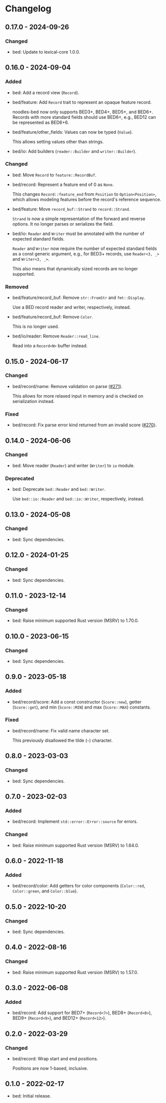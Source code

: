 # Changelog

## 0.17.0 - 2024-09-26

### Changed

  * bed: Update to lexical-core 1.0.0.

## 0.16.0 - 2024-09-04

### Added

  * bed: Add a record view (`Record`).

  * bed/feature: Add `Record` trait to represent an opaque feature record.

    noodles-bed now only supports BED3+, BED4+, BED5+, and BED6+. Records with
    more standard fields should use BED6+, e.g., BED12 can be represented as
    BED6+6.

  * bed/feature/other_fields: Values can now be typed (`Value`).

    This allows setting values other than strings.

  * bed/io: Add builders (`reader::Builder` and `writer::Builder`).

### Changed

  * bed: Move `Record` to `feature::RecordBuf`.

  * bed/record: Represent a feature end of 0 as `None`.

    This changes `Record::feature_end` from `Position` to `Option<Position>`,
    which allows modeling features before the record's reference sequence.

  * bed/feature: Move `record_buf::Strand` to `record::Strand`.

    `Strand` is now a simple representation of the forward and reverse options.
    It no longer parses or serializes the field.

  * bed/io: `Reader` and `Writer` must be annotated with the number of expected
    standard fields.

    `Reader` and `Writer` now require the number of expected standard fields as
    a const generic argument, e.g., for BED3+ records, use `Reader<3, _>` and
    `Writer<3, _>`.

    This also means that dynamically sized records are no longer supported.

### Removed

  * bed/feature/record_buf: Remove `str::FromStr` and `fmt::Display`.

    Use a BED record reader and writer, respectively, instead.

  * bed/feature/record_buf: Remove `Color`.

    This is no longer used.

  * bed/io/reader: Remove `Reader::read_line`.

    Read into a `Record<N>` buffer instead.

## 0.15.0 - 2024-06-17

### Changed

  * bed/record/name: Remove validation on parse ([#271]).

    This allows for more relaxed input in memory and is checked on
    serialization instead.

[#271]: https://github.com/zaeleus/noodles/issues/271

### Fixed

  * bed/record: Fix parse error kind returned from an invalid score ([#270]).

[#270]: https://github.com/zaeleus/noodles/pull/270

## 0.14.0 - 2024-06-06

### Changed

  * bed: Move reader (`Reader`) and writer (`Writer`) to `io` module.

### Deprecated

  * bed: Deprecate `bed::Reader` and `bed::Writer`.

    Use `bed::io::Reader` and `bed::io::Writer`, respectively, instead.

## 0.13.0 - 2024-05-08

### Changed

  * bed: Sync dependencies.

## 0.12.0 - 2024-01-25

### Changed

  * bed: Sync dependencies.

## 0.11.0 - 2023-12-14

### Changed

  * bed: Raise minimum supported Rust version (MSRV) to 1.70.0.

## 0.10.0 - 2023-06-15

### Changed

  * bed: Sync dependencies.

## 0.9.0 - 2023-05-18

### Added

  * bed/record/score: Add a const constructor (`Score::new`), getter
    (`Score::get`), and min (`Score::MIN`) and max (`Score::MAX`) constants.

### Fixed

  * bed/record/name: Fix valid name character set.

    This previously disallowed the tilde (`~`) character.

## 0.8.0 - 2023-03-03

### Changed

  * bed: Sync dependencies.

## 0.7.0 - 2023-02-03

### Added

  * bed/record: Implement `std::error::Error::source` for errors.

### Changed

  * bed: Raise minimum supported Rust version (MSRV) to 1.64.0.

## 0.6.0 - 2022-11-18

### Added

  * bed/record/color: Add getters for color components (`Color::red`,
    `Color::green`, and `Color::blue`).

## 0.5.0 - 2022-10-20

### Changed

  * bed: Sync dependencies.

## 0.4.0 - 2022-08-16

### Changed

  * bed: Raise minimum supported Rust version (MSRV) to 1.57.0.

## 0.3.0 - 2022-06-08

### Added

  * bed/record: Add support for BED7+ (`Record<7>`), BED8+ (`Record<8>`), BED9+
    (`Record<9>`), and BED12+ (`Record<12>`).

## 0.2.0 - 2022-03-29

### Changed

  * bed/record: Wrap start and end positions.

    Positions are now 1-based, inclusive.

## 0.1.0 - 2022-02-17

  * bed: Initial release.
